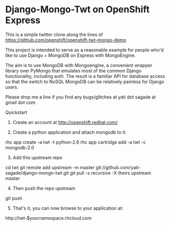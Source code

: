 Django-Mongo-Twt on OpenShift Express
=====================================

This is a simple twitter clone along the lines of 
https://github.com/openshift/openshift-twt-mongo-demo

This project is intended to serve as a reasonable example for people who'd like
to use Django + MongoDB on Express with MongoEngine.

The aim is to use MongoDB with Mongoengine, a convenient wrapper library over 
PyMongo that emulates most of the common Django functionality, including auth.
The result is a familiar API for database access so that the switch to NoSQL
MongoDB can be relatively painless for Django users.

Please drop me a line if you find any bugs/glitches at yati dot sagade at gmail dot com


Quickstart

1) Create an account at http://openshift.redhat.com/

2) Create a python application and attach mongodb to it:

  rhc app create -a twt -t python-2.6
  rhc app cartridge add -a twt -c mongodb-2.0

3) Add this upstream repo

  cd twt
  git remote add upstream -m master git://github.com/yati-sagade/django-mongo-twt.git
  git pull -s recursive -X theirs upstream master

4) Then push the repo upstream

  git push

5) That's it, you can now browse to your application at:

http://twt-$yournamespace.rhcloud.com

